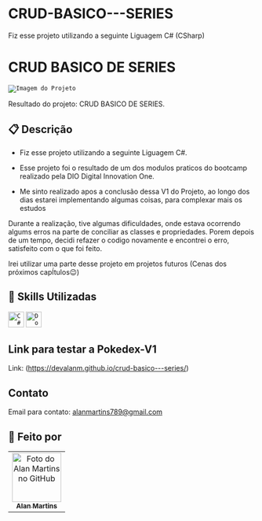 # CRUD-BASICO---SERIES
Fiz esse projeto utilizando a seguinte Liguagem C# (CSharp) 

# CRUD BASICO DE SERIES

<code><img src="https://user-images.githubusercontent.com/62656084/165004385-5a6894bd-a7c2-4bad-996a-fde08a0da224.PNG" alt="Imagem do Projeto"/></code>



Resultado do projeto: CRUD BASICO DE SERIES.

## 📋 Descrição

- Fiz esse projeto utilizando a seguinte Liguagem C#.
- Esse projeto foi o resultado de um dos modulos praticos do bootcamp realizado pela DIO Digital Innovation One.

- Me sinto realizado apos a conclusão dessa V1 do Projeto, ao longo dos dias estarei implementando algumas coisas, para complexar mais os estudos

Durante a realização, tive algumas dificuldades, onde estava ocorrendo algums erros na parte de conciliar as classes e propriedades.
Porem depois de um tempo, decidi refazer o codigo novamente e encontrei o erro, satisfeito com o que foi feito.

Irei utilizar uma parte desse projeto em projetos futuros (Cenas dos próximos capÍtulos😉) 

## 📜 Skills Utilizadas

<code><img height="32" src="https://img.shields.io/badge/C%23-239120?style=for-the-badge&logo=c-sharp&logoColor=white" alt="C#"/></code> 
<code><img height="32" src="https://img.shields.io/badge/.NET-5C2D91?style=for-the-badge&logo=.net&logoColor=white" alt="Dotnet"/></code>

## Link para testar a Pokedex-V1

Link: (https://devalanm.github.io/crud-basico---series/)<br>

## Contato
Email para contato: <email>alanmartins789@gmail.com</email>

## 👋 Feito por
<table>
  <tr>
    <td align="center">
      <a href="https://www.linkedin.com/in/alan-martins-2b325614b/">
        <img src="https://avatars.githubusercontent.com/u/62656084?s=400&u=f1f1f0f37b02a2cf0779f203490cbaac6ba0cba4&v=4" width="100px;" alt="Foto do Alan Martins no GitHub"/> <br>
        <sub>
          <b>Alan Martins</b>
        </sub>
      </a>
     </td>
  </tr>
</table>
